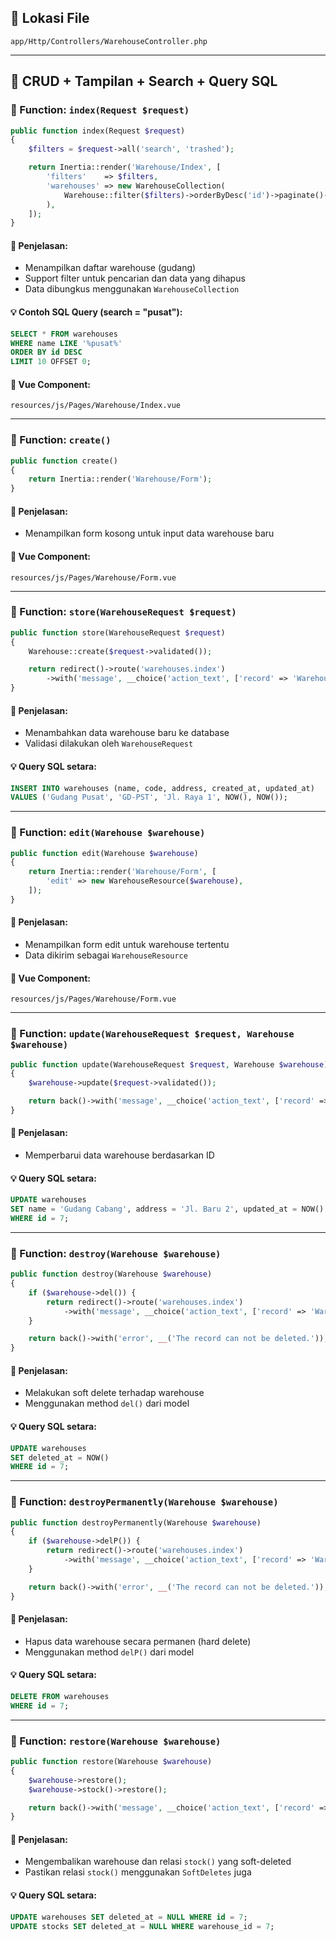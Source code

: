 ## 📁 Lokasi File

`app/Http/Controllers/WarehouseController.php`

- - -

## 🔹 CRUD + Tampilan + Search + Query SQL

### 🔧 Function: `index(Request $request)`

```php
public function index(Request $request)
{
    $filters = $request->all('search', 'trashed');

    return Inertia::render('Warehouse/Index', [
        'filters'    => $filters,
        'warehouses' => new WarehouseCollection(
            Warehouse::filter($filters)->orderByDesc('id')->paginate()->withQueryString()
        ),
    ]);
}
```

#### 📝 Penjelasan:

*   Menampilkan daftar warehouse (gudang)
*   Support filter untuk pencarian dan data yang dihapus
*   Data dibungkus menggunakan `WarehouseCollection`

#### 💡 Contoh SQL Query (search = "pusat"):

```sql
SELECT * FROM warehouses
WHERE name LIKE '%pusat%'
ORDER BY id DESC
LIMIT 10 OFFSET 0;
```

#### 📄 Vue Component:

`resources/js/Pages/Warehouse/Index.vue`

- - -

### 🔧 Function: `create()`

```php
public function create()
{
    return Inertia::render('Warehouse/Form');
}
```

#### 📝 Penjelasan:

*   Menampilkan form kosong untuk input data warehouse baru

#### 📄 Vue Component:

`resources/js/Pages/Warehouse/Form.vue`

- - -

### 🔧 Function: `store(WarehouseRequest $request)`

```php
public function store(WarehouseRequest $request)
{
    Warehouse::create($request->validated());

    return redirect()->route('warehouses.index')
        ->with('message', __choice('action_text', ['record' => 'Warehouse', 'action' => 'created']));
}
```

#### 📝 Penjelasan:

*   Menambahkan data warehouse baru ke database
*   Validasi dilakukan oleh `WarehouseRequest`

#### 💡 Query SQL setara:

```sql
INSERT INTO warehouses (name, code, address, created_at, updated_at)
VALUES ('Gudang Pusat', 'GD-PST', 'Jl. Raya 1', NOW(), NOW());
```

- - -

### 🔧 Function: `edit(Warehouse $warehouse)`

```php
public function edit(Warehouse $warehouse)
{
    return Inertia::render('Warehouse/Form', [
        'edit' => new WarehouseResource($warehouse),
    ]);
}
```

#### 📝 Penjelasan:

*   Menampilkan form edit untuk warehouse tertentu
*   Data dikirim sebagai `WarehouseResource`

#### 📄 Vue Component:

`resources/js/Pages/Warehouse/Form.vue`

- - -

### 🔧 Function: `update(WarehouseRequest $request, Warehouse $warehouse)`

```php
public function update(WarehouseRequest $request, Warehouse $warehouse)
{
    $warehouse->update($request->validated());

    return back()->with('message', __choice('action_text', ['record' => 'Warehouse', 'action' => 'updated']));
}
```

#### 📝 Penjelasan:

*   Memperbarui data warehouse berdasarkan ID

#### 💡 Query SQL setara:

```sql
UPDATE warehouses
SET name = 'Gudang Cabang', address = 'Jl. Baru 2', updated_at = NOW()
WHERE id = 7;
```

- - -

### 🔧 Function: `destroy(Warehouse $warehouse)`

```php
public function destroy(Warehouse $warehouse)
{
    if ($warehouse->del()) {
        return redirect()->route('warehouses.index')
            ->with('message', __choice('action_text', ['record' => 'Warehouse', 'action' => 'deleted']));
    }

    return back()->with('error', __('The record can not be deleted.'));
}
```

#### 📝 Penjelasan:

*   Melakukan soft delete terhadap warehouse
*   Menggunakan method `del()` dari model

#### 💡 Query SQL setara:

```sql
UPDATE warehouses
SET deleted_at = NOW()
WHERE id = 7;
```

- - -

### 🔧 Function: `destroyPermanently(Warehouse $warehouse)`

```php
public function destroyPermanently(Warehouse $warehouse)
{
    if ($warehouse->delP()) {
        return redirect()->route('warehouses.index')
            ->with('message', __choice('action_text', ['record' => 'Warehouse', 'action' => 'permanently deleted']));
    }

    return back()->with('error', __('The record can not be deleted.'));
}
```

#### 📝 Penjelasan:

*   Hapus data warehouse secara permanen (hard delete)
*   Menggunakan method `delP()` dari model

#### 💡 Query SQL setara:

```sql
DELETE FROM warehouses
WHERE id = 7;
```

- - -

### 🔧 Function: `restore(Warehouse $warehouse)`

```php
public function restore(Warehouse $warehouse)
{
    $warehouse->restore();
    $warehouse->stock()->restore();

    return back()->with('message', __choice('action_text', ['record' => 'Warehouse', 'action' => 'restored']));
}
```

#### 📝 Penjelasan:

*   Mengembalikan warehouse dan relasi `stock()` yang soft-deleted
*   Pastikan relasi `stock()` menggunakan `SoftDeletes` juga

#### 💡 Query SQL setara:

```sql
UPDATE warehouses SET deleted_at = NULL WHERE id = 7;
UPDATE stocks SET deleted_at = NULL WHERE warehouse_id = 7;
```